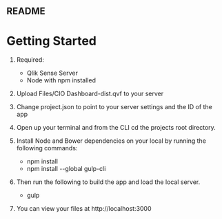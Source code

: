 README
-----

# Getting Started

1. Required:

	- Qlik Sense Server
	- Node with npm installed

2. Upload Files/CIO Dashboard-dist.qvf to your server

3. Change project.json to point to your server settings and the ID of the app

4. Open up your terminal and from the CLI cd the projects root directory.

5. Install Node and Bower dependencies on your local by running the following commands:

	- npm install
	- npm install --global gulp-cli

6. Then run the following to build the app and load the local server.

	- gulp

7. You can view your files at http://localhost:3000
